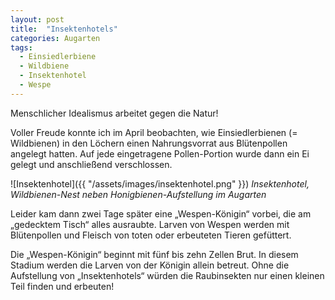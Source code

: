 ```yaml
---
layout: post
title:  "Insektenhotels"
categories: Augarten
tags:
  - Einsiedlerbiene
  - Wildbiene
  - Insektenhotel
  - Wespe
---
```


<p class="gold-message">
Menschlicher Idealismus arbeitet gegen die Natur!
</p>

Voller Freude konnte ich im April beobachten, wie Einsiedlerbienen (= Wildbienen) in den Löchern einen Nahrungsvorrat aus Blütenpollen angelegt hatten. Auf jede eingetragene Pollen-Portion wurde dann ein Ei gelegt und anschließend verschlossen.

![Insektenhotel]({{ "/assets/images/insektenhotel.png" }})
*Insektenhotel, Wildbienen-Nest neben Honigbienen-Aufstellung im Augarten*

Leider kam dann zwei Tage später eine „Wespen-Königin“ vorbei, die am „gedecktem Tisch“ alles ausraubte. Larven von Wespen werden mit Blütenpollen und Fleisch von toten oder erbeuteten Tieren gefüttert. 

Die „Wespen-Königin“ beginnt mit fünf bis zehn Zellen Brut. In diesem Stadium werden die Larven von der Königin allein betreut. Ohne die Aufstellung von „Insektenhotels“ würden die Raubinsekten nur einen kleinen Teil finden und erbeuten!